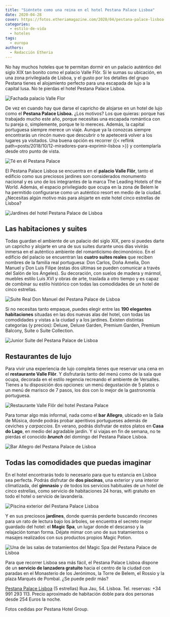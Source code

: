```yaml
---
title: "Siéntete como una reina en el hotel Pestana Palace Lisboa"
date: 2020-04-28
cover: https://fotos.etheriamagazine.com/2020/04/pestana-palace-lisboa-jardines.jpg
categories: 
  - estilo-de-vida
  - hoteles
tags: 
  - europa
authors: 
  - Redacción Etheria
---
```


No hay muchos hoteles que te permitan dormir en un palacio auténtico del siglo XIX tan 
bonito como el palacio Valle Flôr. Si le sumas su ubicación, en una zona privilegiada de 
Lisboa, y el gusto por los detalles del grupo Pestana tienes el alojamiento perfecto 
para una escapada de lujo a la capital lusa. No te pierdas el hotel Pestana Palace 
Lisboa. 

![Fachada palacio Valle Flor](https://fotos.etheriamagazine.com/2020/04/Pestana-palace-lisboa-fachada.jpg "Fachada del palacio Valle Flôr, donde se ubica el Pestana Palace Lisboa.")

De vez en cuando hay que darse el capricho de alojarse en un hotel de lujo como el 
**Pestana Palace Lisboa.** ¿Los motivos? Los que quieras: porque has trabajado mucho 
este año, porque necesitas una escapada romántica con tu pareja o, simplemente, porque 
te lo mereces. Además, la capital portuguesa siempre merece un viaje. Aunque ya la 
conozcas siempre encontrarás un rincón nuevo que descubrir o te apetecerá volver a los 
lugares ya visitados. Una buena opción es recorrer {{< reflink 
path=posts/2018/10/12-miradores-para-exprimir-lisboa >}} y contemplarla desde otro punto 
de vista. 

![Té en él Pestana Palace](https://fotos.etheriamagazine.com/2020/04/Pestana-palace-lisboa-detalle-te.jpg "La hora del té en el Pestana Palace Lisboa.")

El Pestana Palace Lisboa se encuentra en el **palacio Valle Flôr**, tanto el edificio 
como sus preciosos jardines son considerados monumento nacional y es uno de los 
integrantes de la marca The Leading Hotels of the World. Además, el espacio privilegiado 
que ocupa en la zona de Belem le ha permitido configurarse como un auténtico resort en 
medio de la ciudad. ¿Necesitas algún motivo más para alojarte en este hotel cinco 
estrellas de Lisboa? 

![Jardines del hotel Pestana Palace de Lisboa](https://fotos.etheriamagazine.com/2020/04/Pestana-Palace-Lisboa-casa-do-lago.jpg "La Casa do Lago, situada en medio de los exuberantes jardines.")

## Las habitaciones y suites

Todas guardan el ambiente de un palacio del siglo XIX, pero si puedes darte un capricho 
y alojarte en una de sus suites durante unos días vivirás inmersa en el auténtico 
ambiente del romanticismo decimonónico. En el edificio del palacio se encuentran las 
**cuatro suites reales** que reciben nombres de la familia real portuguesa: Don Carlos, 
Doña Amelia, Don Manuel y Don Luis Filipe (estas dos últimas se pueden comunicar a 
través del Salón de los Ángeles). Su decoración, con suelos de madera y mármol, muebles 
estilo Luis XVI y obras de arte, traslada a otro tiempo y es capaz de combinar su estilo 
histórico con todas las comodidades de un hotel de cinco estrellas. 

![Suite Real Don Manuel del Pestana Palace de Lisboa](https://fotos.etheriamagazine.com/2020/04/Pestana-Palace-Lisboa-suite-manuel.jpg "Suite Real Don Manuel.")

Si no necesitas tanto empaque, puedes elegir entre las **190 elegantes habitaciones** 
situadas en las dos nuevas alas del hotel, con todas las comodidades y vistas a la 
ciudad y a los jardines. Existen distintas categorías (y precios): Deluxe, Deluxe 
Garden, Premium Garden, Premium Balcony, Suite o Suite Collection. 

![Junior Suite del Pestana Palace de Lisboa](https://fotos.etheriamagazine.com/2020/04/Pestana-Palace-Lisboa-Junior-Suite.jpg "Junior Suite.")

## Restaurantes de lujo

Para vivir una experiencia de lujo completa tienes que reservar una cena en el 
**restaurante Valle Flôr**. Y disfrutarás tanto del menú como de la sala que ocupa, 
decorada en el estilo regencia recreando el ambiente de Versalles. Tienes a tu 
disposición dos opciones: un menú degustación de 5 platos o un menú de marisco de 7 
pasos, los dos con lo mejor de la gastronomía portuguesa. 

![Restaurante Valle Flôr del hotel Pestana Palace](https://fotos.etheriamagazine.com/2020/04/hotel-pestana-palace-lisboa-restaurante-valle-flor.jpg "Restaurante Valle Flôr.")

Para tomar algo más informal, nada como el **bar Allegro**, ubicado en la Sala de 
Música, donde podrás probar aperitivos portugueses además de ceviches y _carpaccios_. En 
verano, podrás disfrutar de estos platos en **Casa do Lago**, en medio del agradable 
jardín. Y si viajas en fin de semana, no te pierdas el conocido **_brunch_** del domingo 
del Pestana Palace Lisboa. 

![Bar Allegro del Pestana Palace de Lisboa](https://fotos.etheriamagazine.com/2020/04/Pestana-Palace-Lisboa-Allegro-Bar.jpg "Bar Allegro.")

## Todas las comodidades que puedas imaginar

En el hotel encontrarás todo lo necesario para que tu estancia en Lisboa sea perfecta. 
Podrás disfrutar de **dos piscinas**, una exterior y una interior climatizada, del 
**gimnasio** y de todos los servicios habituales de un hotel de cinco estrellas, como 
servicio de habitaciones 24 horas, wifi gratuito en todo el hotel o servicio de 
lavandería. 

![Piscina exterior del Pestana Palace Lisboa](https://fotos.etheriamagazine.com/2020/04/Pestana-palace-lisboa-piscina.jpg "Piscina exterior.")

Y en sus preciosos **jardines**, donde querrás perderte buscando rincones para un rato 
de lectura bajo los árboles, se encuentra el secreto mejor guardado del hotel: el 
**Magic Spa**, un lugar donde el descanso y la relajación toman forma. Déjate mimar con 
uno de sus tratamientos o masajes realizados con sus productos propios Magic Potion. 

![Una de las salas de tratamientos del Magic Spa del Pestana Palace de Lisboa](https://fotos.etheriamagazine.com/2020/04/Pestana-Palace-lisboa-MagicSPA.jpg "Una de las salas de tratamientos del Magic Spa.")

Para que recorrer Lisboa sea más fácil, el Pestana Palace Lisboa dispone de un 
**servicio de lanzadera gratuito** hacia el centro de la ciudad con paradas en el 
Monasterio de los Jerónimos, la Torre de Belem, el Rossio y la plaza Marqués de Pombal. 
¿Se puede pedir más? 

[Pestana Palace Lisboa](https://www.pestanacollection.com/es/hotel/pestana-palace) (5 
estrellas) Rua Jau, 54. Lisboa. Tel. reservas: +34 991 293 113. Precio aproximado de 
habitación doble para dos personas desde 254 Euros la noche. 

Fotos cedidas por Pestana Hotel Group.
